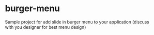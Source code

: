 # burger-menu
Sample project for add slide in burger menu to your application (discuss with you designer for best menu design)
